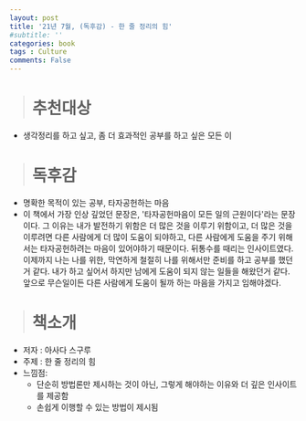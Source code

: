 ```yaml
---
layout: post
title: '21년 7월, (독후감) - 한 줄 정리의 힘'
#subtitle: ''
categories: book
tags : Culture
comments: False
---
```



># 추천대상  

- 생각정리를 하고 싶고, 좀 더 효과적인 공부를 하고 싶은 모든 이

># 독후감 
 
- 명확한 목적이 있는 공부, 타자공헌하는 마음
- 이 책에서 가장 인상 깊었던 문장은, '타자공헌마음이 모든 일의 근원이다'라는 문장이다. 그 이유는 내가 발전하기 위함은 더 많은 것을 이루기 위함이고, 더 많은 것을 이루려면 다른 사람에게 
  더 많이 도움이 되야하고, 다른 사람에게 도움을 주기 위해서는 타자공헌하려는 마음이 있어야하기 때문이다. 뒤통수를 때리는 인사이트였다. 이제까지 나는 나를 위한, 
  막연하게 철절히 나를 위해서만 준비를 하고 공부를 했던거 같다. 내가 하고 싶어서 하지만 남에게 도움이 되지 않는 일들을 해왔던거 같다.
  앞으로 무슨일이든 다른 사람에게 도움이 될까 하는 마음을 가지고 임해야겠다.
  
># 책소개
  
- 저자 : 아사다 스구루
- 주제 : 한 줄 정리의 힘
- 느낌점:
    - 단순히 방법론만 제시하는 것이 아닌, 그렇게 해야하는 이유와 더 깊은 인사이트를 제공함
    - 손쉽게 이행할 수 있는 방법이 제시됨
    





	
